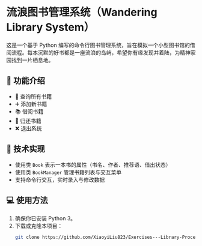 # 流浪图书管理系统（Wandering Library System）

这是一个基于 Python 编写的命令行图书管理系统，旨在模拟一个小型图书馆的借阅流程。每本沉默的好书都是一座流浪的岛屿，希望你有缘发现并着陆，为精神家园找到一片栖息地。

## 📌 功能介绍

- 📖 查询所有书籍
- ➕ 添加新书籍
- 📚 借阅书籍
- 🔁 归还书籍
- ❌ 退出系统

## 🧠 技术实现

- 使用类 `Book` 表示一本书的属性（书名、作者、推荐语、借出状态）
- 使用类 `BookManager` 管理书籍列表与交互菜单
- 支持命令行交互，实时录入与修改数据

## 💻 使用方法

1. 确保你已安装 Python 3。
2. 下载或克隆本项目：
   ```bash
   git clone https://github.com/XiaoyiLiu823/Exercises---Library-Procedures.git
